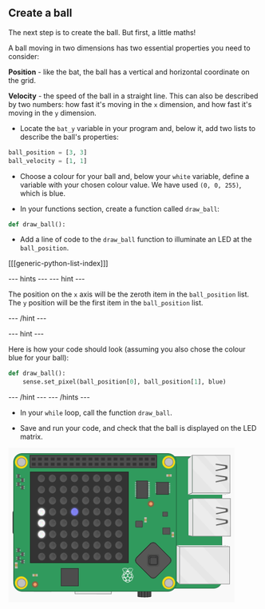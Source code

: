 ## Create a ball

The next step is to create the ball. But first, a little maths!

A ball moving in two dimensions has two essential properties you need to consider:

**Position** - like the bat, the ball has a vertical and horizontal coordinate on the grid.

**Velocity** - the speed of the ball in a straight line. This can also be described by two numbers: how fast it's moving in the `x` dimension, and how fast it's moving in the `y` dimension.

+ Locate the `bat_y` variable in your program and, below it, add two lists to describe the ball's properties:

``` python
ball_position = [3, 3]
ball_velocity = [1, 1]
```

+ Choose a colour for your ball and, below your `white` variable, define a variable with your chosen colour value. We have used  `(0, 0, 255)`, which is blue.

+ In your functions section, create a function called `draw_ball`:

``` python
def draw_ball():
```

+ Add a line of code to the `draw_ball` function to illuminate an LED at the `ball_position`.

[[[generic-python-list-index]]]

--- hints --- --- hint ---

The position on the `x` axis will be the zeroth item in the `ball_position` list. The `y` position will be the first item in the `ball_position` list.

--- /hint ---

--- hint ---

Here is how your code should look (assuming you also chose the colour blue for your ball):
``` python
def draw_ball():
    sense.set_pixel(ball_position[0], ball_position[1], blue)
```

--- /hint --- --- /hints ---

+ In your `while` loop, call the function `draw_ball`.

+ Save and run your code, and check that the ball is displayed on the LED matrix.

![Draw the ball](images/draw-ball.png)

